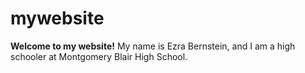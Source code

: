 # mywebsite
**Welcome to my website!**
My name is Ezra Bernstein, and I am a high schooler at Montgomery Blair High School.

